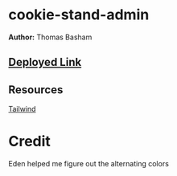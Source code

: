 # cookie-stand-admin

**Author:** Thomas Basham

## [Deployed Link](https://cookie-stand-admin-thomas-basham.netlify.app)

## Resources

[Tailwind](https://v1.tailwindcss.com/docs/installation)

# Credit
Eden helped me figure out the alternating colors
